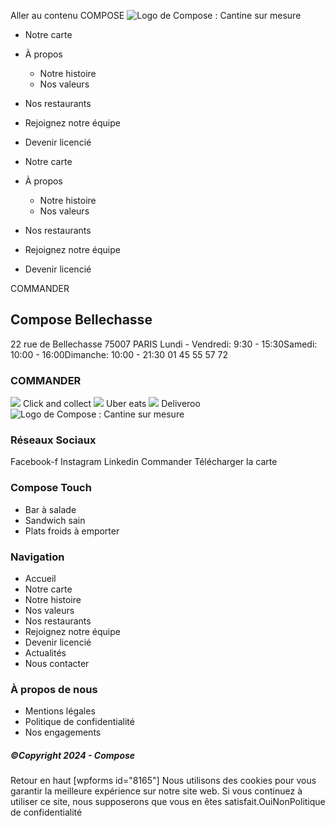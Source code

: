 Aller au contenu
COMPOSE
![Logo de Compose : Cantine sur mesure](https://composeparis.fr/wp-content/uploads/2024/03/logo-compose-e1711886654118.png)
  * Notre carte
  * À propos
    * Notre histoire
    * Nos valeurs
  * Nos restaurants
  * Rejoignez notre équipe
  * Devenir licencié


  * Notre carte
  * À propos
    * Notre histoire
    * Nos valeurs
  * Nos restaurants
  * Rejoignez notre équipe
  * Devenir licencié


COMMANDER
## Compose Bellechasse
22 rue de Bellechasse 75007 PARIS
Lundi - Vendredi: 9:30 - 15:30Samedi: 10:00 - 16:00Dimanche: 10:00 - 21:30
01 45 55 57 72
### COMMANDER
![](https://composeparis.fr/wp-content/uploads/2024/05/click-and-collect-compose-paris-restaurant.jpg)
Click and collect
![](https://composeparis.fr/wp-content/uploads/2024/07/logo-uber-eats.webp)
Uber eats
![](https://composeparis.fr/wp-content/uploads/2024/05/deliveroo-compose-paris.jpg)
Deliveroo
![Logo de Compose : Cantine sur mesure](https://composeparis.fr/wp-content/uploads/2024/03/logo-compose-e1711886654118.png)
### Réseaux Sociaux
Facebook-f Instagram Linkedin
Commander
Télécharger la carte
### Compose Touch
  * Bar à salade
  * Sandwich sain
  * Plats froids à emporter


### Navigation
  * Accueil
  * Notre carte
  * Notre histoire
  * Nos valeurs
  * Nos restaurants
  * Rejoignez notre équipe
  * Devenir licencié
  * Actualités
  * Nous contacter


### À propos de nous
  * Mentions légales
  * Politique de confidentialité
  * Nos engagements


##### ©Copyright 2024 - Compose
Retour en haut
[wpforms id="8165"]
Nous utilisons des cookies pour vous garantir la meilleure expérience sur notre site web. Si vous continuez à utiliser ce site, nous supposerons que vous en êtes satisfait.OuiNonPolitique de confidentialité
